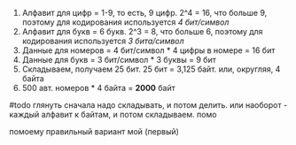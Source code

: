 1. Алфавит для цифр = 1-9, то есть, 9 цифр. 2^4 = 16, что больше 9, поэтому для кодирования используется *4 бит/символ*
2. Алфавит для букв = 6 букв. 2^3 = 8, что больше 6, поэтому для кодирования используется *3 бита/символ*
3. Данные для номеров = 4 бит/символ \* 4 цифры в номере = 16 бит
4. Данные для букв = 3 бит/символ \* 3 буквы = 9 бит
5. Складываем, получаем 25 бит. 25 бит = 3,125 байт. или, округляя, 4 байта
6. 500 авт. номеров * 4 байта = **2000** байт


#todo глянуть сначала надо складывать, и потом делить.  или наоборот - каждый алфавит к байтам, и потом складываем. помо

помоему правильный вариант мой (первый)
